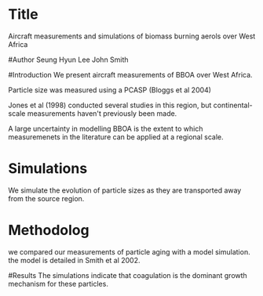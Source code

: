 
# Title

Aircraft measurements and simulations of biomass burning aerols over West Africa

#Author
Seung Hyun Lee
John Smith

#Introduction
We present aircraft measurements of BBOA over West Africa.

Particle size was measured using a PCASP (Bloggs et al 2004)

Jones et al (1998) conducted several studies in this region,
but continental-scale measurements haven't previously been made.

A large uncertainty in modelling BBOA is the extent to which 
measuremenets in the literature can be applied at a regional
scale. 

# Simulations
We simulate the evolution of particle sizes as they are transported 
away from the source region. 

# Methodolog
we compared our measurements of particle aging with a model simulation.
the model is detailed in Smith et al 2002.

#Results
The simulations indicate that coagulation is the dominant growth
mechanism for these particles. 
